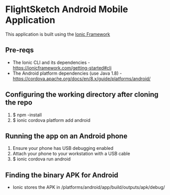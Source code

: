 # FlightSketch Android Mobile Application 
This application is built using the [Ionic Framework](https://ionicframework.com/) 

## Pre-reqs
* The Ionic CLI and its dependencies - https://ionicframework.com/getting-started#cli
* The Android platform dependencies (use Java 1.8) - https://cordova.apache.org/docs/en/8.x/guide/platforms/android/

## Configuring the working directory after cloning the repo
1. $ npm -install
2. $ ionic cordova platform add android

## Running the app on an Android phone
1. Ensure your phone has USB debugging enabled
2. Attach your phone to your workstation with a USB cable
3. $ ionic cordova run android

## Finding the binary APK for Android
* Ionic stores the APK in /platforms/android/app/build/outputs/apk/debug/

